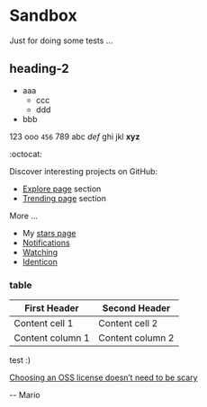 # Sandbox
Just for doing some tests ...

## heading-2
- aaa
  - ccc
  - ddd
- bbb

123 ooo `456` 789
abc *def* ghi jkl
**xyz**

:octocat:

Discover interesting projects on GitHub:
  - [Explore page](https://github.com/explore) section
  - [Trending page](https://github.com/trending) section

More ...
 - My [stars page](https://github.com/stars)
 - [Notifications](https://github.com/notifications)
 - [Watching](https://github.com/watching)
 - [Identicon](https://identicons.github.com/Mokolea.png)

### table

First Header | Second Header
------------ | -------------
Content cell 1 | Content cell 2
Content column 1 | Content column 2

test :)

[Choosing an OSS license doesn’t need to be scary](http://choosealicense.com)

-- Mario
